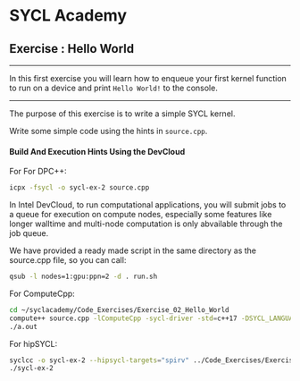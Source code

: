 # SYCL Academy

## Exercise : Hello World

---

In this first exercise you will learn how to enqueue your first kernel function
to run on a device and print `Hello World!` to the console.

---

The purpose of this exercise is to write a simple SYCL kernel.

Write some simple code using the hints in `source.cpp`.


#### Build And Execution Hints Using the DevCloud

For For DPC++:
```sh
icpx -fsycl -o sycl-ex-2 source.cpp
```
In Intel DevCloud, to run computational applications, you will submit jobs to a queue for execution on compute nodes,
especially some features like longer walltime and multi-node computation is only abvailable through the job queue.

We have provided a ready made script in the same directory as the source.cpp file, so you can call:

```sh
qsub -l nodes=1:gpu:ppn=2 -d . run.sh
```

For ComputeCpp:

```sh
cd ~/syclacademy/Code_Exercises/Exercise_02_Hello_World
compute++ source.cpp -lComputeCpp -sycl-driver -std=c++17 -DSYCL_LANGUAGE_VERSION=2020 -no-serial-memop
./a.out 
```

For hipSYCL:

```sh
syclcc -o sycl-ex-2 --hipsycl-targets="spirv" ../Code_Exercises/Exercise_02_Hello_World/source.cpp
./sycl-ex-2
```


[devcloud-job-submission]: https://devcloud.intel.com/oneapi/documentation/job-submission/
